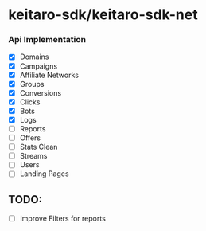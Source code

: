 # keitaro-sdk/keitaro-sdk-net

### Api Implementation

- [x] Domains
- [x] Campaigns
- [x] Affiliate Networks
- [x] Groups
- [x] Conversions
- [x] Clicks
- [x] Bots
- [x] Logs
- [ ] Reports
- [ ] Offers
- [ ] Stats Clean
- [ ] Streams
- [ ] Users
- [ ] Landing Pages

## TODO:
- [ ] Improve Filters for reports